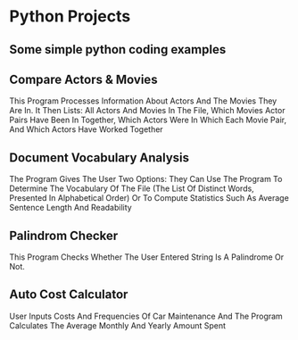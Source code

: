 # Python Projects
Some simple python coding examples
------------------------------------------

Compare Actors & Movies 
------------------------------------------
This Program Processes Information About Actors And The Movies They Are In. 
It Then Lists: 
All Actors And Movies In The File, 
Which Movies Actor Pairs 
Have Been In Together, 
Which Actors Were In Which Each Movie Pair, 
And Which Actors Have Worked Together 


Document Vocabulary Analysis
------------------------------------------
The Program Gives The User Two Options: They Can Use The Program To Determine The Vocabulary Of The File (The List Of Distinct Words, Presented In Alphabetical Order) Or To Compute Statistics Such As Average Sentence Length And Readability


Palindrom Checker
------------------------------------------
This Program Checks Whether The User Entered String Is A Palindrome Or Not.


Auto Cost Calculator
------------------------------------------
User Inputs Costs And Frequencies Of Car Maintenance And The Program Calculates The Average Monthly And Yearly Amount Spent
